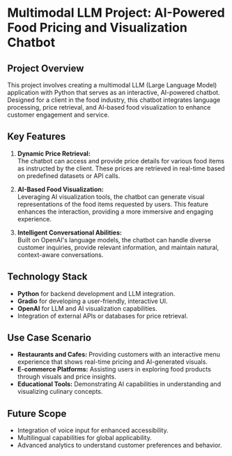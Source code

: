 # Multimodal LLM Project: AI-Powered Food Pricing and Visualization Chatbot  

## Project Overview  
This project involves creating a multimodal LLM (Large Language Model) application with Python that serves as an interactive, AI-powered chatbot. Designed for a client in the food industry, this chatbot integrates language processing, price retrieval, and AI-based food visualization to enhance customer engagement and service.  

## Key Features  
1. **Dynamic Price Retrieval:**  
   The chatbot can access and provide price details for various food items as instructed by the client. These prices are retrieved in real-time based on predefined datasets or API calls.  

2. **AI-Based Food Visualization:**  
   Leveraging AI visualization tools, the chatbot can generate visual representations of the food items requested by users. This feature enhances the interaction, providing a more immersive and engaging experience.  

3. **Intelligent Conversational Abilities:**  
   Built on OpenAI's language models, the chatbot can handle diverse customer inquiries, provide relevant information, and maintain natural, context-aware conversations.  

## Technology Stack  
- **Python** for backend development and LLM integration.  
- **Gradio** for developing a user-friendly, interactive UI.  
- **OpenAI** for LLM and AI visualization capabilities.  
- Integration of external APIs or databases for price retrieval.  

## Use Case Scenario  
- **Restaurants and Cafes:** Providing customers with an interactive menu experience that shows real-time pricing and AI-generated visuals.  
- **E-commerce Platforms:** Assisting users in exploring food products through visuals and price insights.  
- **Educational Tools:** Demonstrating AI capabilities in understanding and visualizing culinary concepts.  

## Future Scope  
- Integration of voice input for enhanced accessibility.  
- Multilingual capabilities for global applicability.  
- Advanced analytics to understand customer preferences and behavior.  
